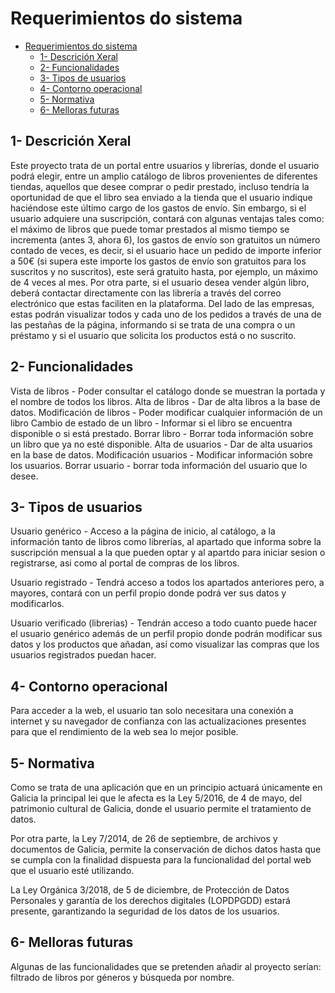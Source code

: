 # Requerimientos do sistema

- [Requerimientos do sistema](#requerimientos-do-sistema)
  - [1- Descrición Xeral](#1--descrición-xeral)
  - [2- Funcionalidades](#2--funcionalidades)
  - [3- Tipos de usuarios](#3--tipos-de-usuarios)
  - [4- Contorno operacional](#4--contorno-operacional)
  - [5- Normativa](#5--normativa)
  - [6- Melloras futuras](#6--melloras-futuras)

## 1- Descrición Xeral

Este proyecto trata de un portal entre usuarios y librerías, donde el usuario podrá elegir, entre un amplio catálogo de libros provenientes de diferentes tiendas, aquellos que desee comprar o pedir prestado, incluso tendría la oportunidad de que el libro sea enviado a la tienda que el usuario indique haciéndose este último cargo de los gastos de envío. Sin embargo, si el usuario adquiere una suscripción, contará con algunas ventajas tales como: el máximo de libros que puede tomar prestados al mismo tiempo se incrementa (antes 3, ahora 6), los gastos de envío son gratuitos un número contado de veces, es decir, si el usuario hace un pedido de importe inferior a 50€ (si supera este importe los gastos de envío son gratuitos para los suscritos y no suscritos), este será gratuito hasta, por ejemplo, un máximo de 4 veces al mes. 
Por otra parte, si el usuario desea vender algún libro, deberá contactar directamente con las librería a través del correo electrónico que estas faciliten en la plataforma.
Del lado de las empresas, estas podrán visualizar todos y cada uno de los pedidos a través de una de las pestañas de la página, informando si se trata de una compra o un préstamo y si el usuario que solicita los productos está o no suscrito.

## 2- Funcionalidades

Vista de libros - Poder consultar el catálogo donde se muestran la portada y el nombre de todos los libros.
Alta de libros - Dar de alta libros a la base de datos.
Modificación de libros - Poder modificar cualquier información de un libro
Cambio de estado de un libro - Informar si el libro se encuentra disponible o si está prestado.
Borrar libro - Borrar toda información sobre un libro que ya no esté disponible.
Alta de usuarios - Dar de alta usuarios en la base de datos.
Modificación usuarios - Modificar información sobre los usuarios.
Borrar usuario - borrar toda información del usuario que lo desee.

## 3- Tipos de usuarios

Usuario genérico - Acceso a la página de inicio, al catálogo, a la información tanto de libros como librerias, al apartado que informa sobre la suscripción mensual a la que pueden optar y al apartdo para iniciar sesion o registrarse, asi como al portal de compras de los libros.

Usuario registrado - Tendrá acceso a todos los apartados anteriores pero, a mayores, contará con un perfil propio donde podrá ver sus datos y modificarlos.

Usuario verificado (librerias) - Tendrán acceso a todo cuanto puede hacer el usuario genérico además de un perfil propio donde podrán modificar sus datos y los productos que añadan, así como visualizar las compras que los usuarios registrados puedan hacer.

## 4- Contorno operacional

Para acceder a la web, el usuario tan solo necesitara una conexión a internet y su navegador de confianza con las actualizaciones presentes para que el rendimiento de la web sea lo mejor posible.

## 5- Normativa

Como se trata de una aplicación que en un principio actuará únicamente en Galicia la principal lei que le afecta es la Ley 5/2016, de 4 de mayo, del patrimonio cultural de Galicia, donde el usuario permite el tratamiento de datos.

Por otra parte, la Ley 7/2014, de 26 de septiembre, de archivos y documentos de Galicia, permite la conservación de dichos datos hasta que se cumpla con la finalidad dispuesta para la funcionalidad del portal web que el usuario esté utilizando.

La Ley Orgánica 3/2018, de 5 de diciembre, de Protección de Datos Personales y garantía de los derechos digitales (LOPDPGDD) estará presente, garantizando la seguridad de los datos de los usuarios.

## 6- Melloras futuras

Algunas de las funcionalidades que se pretenden añadir al proyecto serían: filtrado de libros por géneros y búsqueda por nombre.